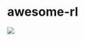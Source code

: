 # awesome-rl

![](https://latex.codecogs.com/gif.download?Q%28s_t%2C%20a_t%29%20%5Cleftarrow%20Q%28s_t%2C%20a_t%29%20+%20%5Calpha%20%5Cleft%5Br_t%20+%20%5Cgamma%20Q%28s_%7Bt+1%7D%2C%20a_%7Bt+1%7D%29%20-%20Q%28s_t%2C%20a_t%29%20%5Cright%5D)
